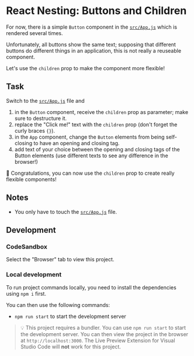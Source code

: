 # React Nesting: Buttons and Children

For now, there is a simple `Button` component in the [`src/App.js`](./src/App.js) which is rendered several times.

Unfortunately, all buttons show the same text; supposing that different buttons do different things in an application, this is not really a reuseable component.

Let's use the `children` prop to make the component more flexible!

## Task

Switch to the [`src/App.js`](./src/App.js) file and

1. in the `Button` component, receive the `children` prop as parameter; make sure to destructure it.
2. replace the "Click me!" text with the `children` prop (don't forget the curly braces `{}`).
3. in the `App` component, change the `Button` elements from being self-closing to have an opening and closing tag.
4. add text of your choice between the opening and closing tags of the Button elements (use different texts to see any difference in the browser!)

🎉 Congratulations, you can now use the `children` prop to create really flexible components!

## Notes

- You only have to touch the [`src/App.js`](./src/App.js) file.

## Development

### CodeSandbox

Select the "Browser" tab to view this project.

### Local development

To run project commands locally, you need to install the dependencies using `npm i` first.

You can then use the following commands:

- `npm run start` to start the development server

> 💡 This project requires a bundler. You can use `npm run start` to start the development server. You can then view the project in the browser at `http://localhost:3000`. The Live Preview Extension for Visual Studio Code will **not** work for this project.
